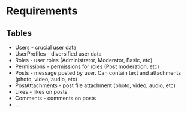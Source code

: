 # Requirements
## Tables
* Users - crucial user data
* UserProfiles - diversified user data
* Roles - user roles (Administrator, Moderator, Basic, etc)
* Permissions - permissions for roles (Post moderation, etc)
* Posts - message posted by user. Can contain text and attachments (photo, video, audio, etc)
* PostAttachments - post file attachment (photo, video, audio, etc)
* Likes - likes on posts
* Comments - comments on posts
* ...


